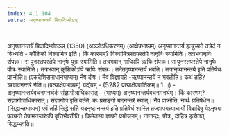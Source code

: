 ```yaml
---
index: 4.1.104
sutra: अनृष्यानन्तर्ये बिदादिभ्योऽञ्

---
```

अनृष्यानन्तर्ये बिदादिभ्योऽञ्ञ् (1350) (अञ्ञोऽधिकरणम्) (आक्षेपभाष्यम्) अनृष्यानन्तर्य इत्युच्यते तत्रेदं न सिध्यति - कौशिको विश्वामित्र इति। किं कारणम्? विश्वामित्रस्तपस्तेपे नानृषिः स्यामिति। तत्रभवानृषिः संपन्नः। स पुनस्तपस्तेपे नानृषेः पुत्रः स्यामिति। तत्रभवान् गाधिरपि ऋषिः संपन्नः। स पुनस्तपस्तेपे नानृषेः पौत्रः स्यामिति। तत्रभवान् कुशिकोऽपि ऋषिः संपन्नः। तदेतदृष्यानन्तर्यं भवति। तत्रानृष्यानन्तर्य इति प्रतिषेधः प्राप्नोति॥ (एकदेशिसमाधानभाष्यम्) नैष दोषः। नैवं विज्ञायते -ऋष्यानन्तर्ये न भवतीति। कथं तर्हि? ऋषावनन्तरे नेति॥ (प्रत्याक्षेपभाष्यम्) यद्येवम् - (5282 प्रत्याक्षेपवार्तिकम्॥ 1 ॥) - अनृष्यानन्तर्यवचनमनर्थकं संज्ञागोत्राधिकारात् - (भाष्यम्) अनृष्यानन्तर्यवचनमनर्थम्। किं कारणम्? संज्ञागोत्राधिकारात्। संज्ञागोत्र इति वर्तते, कः प्रसङ्गो यदनन्तरे स्यात्। नैव प्राप्नोति, नार्थः प्रतिषेधेन॥ (सिद्धान्तभाष्यम्) एवं तर्हि सिद्धे सति यदनृष्टानन्तर्य इति प्रतिषेधं शास्ति तज्ज्ञापयत्याचार्यो बिदादिषु येऽनृषयः पठ्यन्ते तेषामनन्तरेऽपि वृत्तिर्भवतीति। किमेतस्य ज्ञापने प्रयोजनम्। नानान्द्रः, पौत्रः, दौहित्र इत्येतत् सिद्धम्भवति॥